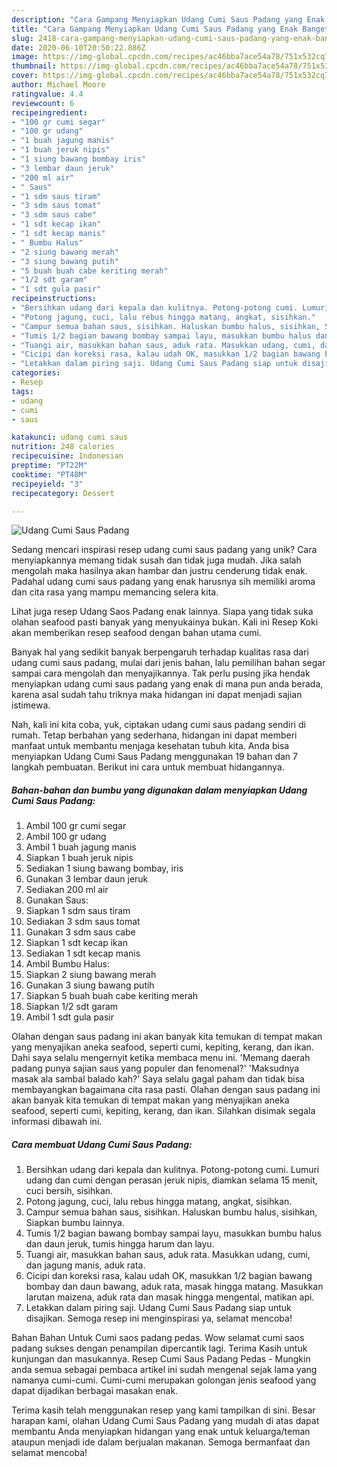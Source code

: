 ```yaml
---
description: "Cara Gampang Menyiapkan Udang Cumi Saus Padang yang Enak Banget"
title: "Cara Gampang Menyiapkan Udang Cumi Saus Padang yang Enak Banget"
slug: 2418-cara-gampang-menyiapkan-udang-cumi-saus-padang-yang-enak-banget
date: 2020-06-10T20:50:22.886Z
image: https://img-global.cpcdn.com/recipes/ac46bba7ace54a78/751x532cq70/udang-cumi-saus-padang-foto-resep-utama.jpg
thumbnail: https://img-global.cpcdn.com/recipes/ac46bba7ace54a78/751x532cq70/udang-cumi-saus-padang-foto-resep-utama.jpg
cover: https://img-global.cpcdn.com/recipes/ac46bba7ace54a78/751x532cq70/udang-cumi-saus-padang-foto-resep-utama.jpg
author: Michael Moore
ratingvalue: 4.4
reviewcount: 6
recipeingredient:
- "100 gr cumi segar"
- "100 gr udang"
- "1 buah jagung manis"
- "1 buah jeruk nipis"
- "1 siung bawang bombay iris"
- "3 lembar daun jeruk"
- "200 ml air"
- " Saus"
- "1 sdm saus tiram"
- "3 sdm saus tomat"
- "3 sdm saus cabe"
- "1 sdt kecap ikan"
- "1 sdt kecap manis"
- " Bumbu Halus"
- "2 siung bawang merah"
- "3 siung bawang putih"
- "5 buah buah cabe keriting merah"
- "1/2 sdt garam"
- "1 sdt gula pasir"
recipeinstructions:
- "Bersihkan udang dari kepala dan kulitnya. Potong-potong cumi. Lumuri udang dan cumi dengan perasan jeruk nipis, diamkan selama 15 menit, cuci bersih, sisihkan."
- "Potong jagung, cuci, lalu rebus hingga matang, angkat, sisihkan."
- "Campur semua bahan saus, sisihkan. Haluskan bumbu halus, sisihkan, Siapkan bumbu lainnya."
- "Tumis 1/2 bagian bawang bombay sampai layu, masukkan bumbu halus dan daun jeruk, tumis hingga harum dan layu."
- "Tuangi air, masukkan bahan saus, aduk rata. Masukkan udang, cumi, dan jagung manis, aduk rata."
- "Cicipi dan koreksi rasa, kalau udah OK, masukkan 1/2 bagian bawang bombay dan daun bawang, aduk rata, masak hingga matang. Masukkan larutan maizena, aduk rata dan masak hingga mengental, matikan api."
- "Letakkan dalam piring saji. Udang Cumi Saus Padang siap untuk disajikan. Semoga resep ini menginspirasi ya, selamat mencoba!"
categories:
- Resep
tags:
- udang
- cumi
- saus

katakunci: udang cumi saus 
nutrition: 248 calories
recipecuisine: Indonesian
preptime: "PT22M"
cooktime: "PT48M"
recipeyield: "3"
recipecategory: Dessert

---
```



![Udang Cumi Saus Padang](https://img-global.cpcdn.com/recipes/ac46bba7ace54a78/751x532cq70/udang-cumi-saus-padang-foto-resep-utama.jpg)

Sedang mencari inspirasi resep udang cumi saus padang yang unik? Cara menyiapkannya memang tidak susah dan tidak juga mudah. Jika salah mengolah maka hasilnya akan hambar dan justru cenderung tidak enak. Padahal udang cumi saus padang yang enak harusnya sih memiliki aroma dan cita rasa yang mampu memancing selera kita.

Lihat juga resep Udang Saos Padang enak lainnya. Siapa yang tidak suka olahan seafood pasti banyak yang menyukainya bukan. Kali ini Resep Koki akan memberikan resep seafood dengan bahan utama cumi.

Banyak hal yang sedikit banyak berpengaruh terhadap kualitas rasa dari udang cumi saus padang, mulai dari jenis bahan, lalu pemilihan bahan segar sampai cara mengolah dan menyajikannya. Tak perlu pusing jika hendak menyiapkan udang cumi saus padang yang enak di mana pun anda berada, karena asal sudah tahu triknya maka hidangan ini dapat menjadi sajian istimewa.


Nah, kali ini kita coba, yuk, ciptakan udang cumi saus padang sendiri di rumah. Tetap berbahan yang sederhana, hidangan ini dapat memberi manfaat untuk membantu menjaga kesehatan tubuh kita. Anda bisa menyiapkan Udang Cumi Saus Padang menggunakan 19 bahan dan 7 langkah pembuatan. Berikut ini cara untuk membuat hidangannya.

<!--inarticleads1-->

##### Bahan-bahan dan bumbu yang digunakan dalam menyiapkan Udang Cumi Saus Padang:

1. Ambil 100 gr cumi segar
1. Ambil 100 gr udang
1. Ambil 1 buah jagung manis
1. Siapkan 1 buah jeruk nipis
1. Sediakan 1 siung bawang bombay, iris
1. Gunakan 3 lembar daun jeruk
1. Sediakan 200 ml air
1. Gunakan  Saus:
1. Siapkan 1 sdm saus tiram
1. Sediakan 3 sdm saus tomat
1. Gunakan 3 sdm saus cabe
1. Siapkan 1 sdt kecap ikan
1. Sediakan 1 sdt kecap manis
1. Ambil  Bumbu Halus:
1. Siapkan 2 siung bawang merah
1. Gunakan 3 siung bawang putih
1. Siapkan 5 buah buah cabe keriting merah
1. Siapkan 1/2 sdt garam
1. Ambil 1 sdt gula pasir


Olahan dengan saus padang ini akan banyak kita temukan di tempat makan yang menyajikan aneka seafood, seperti cumi, kepiting, kerang, dan ikan. Dahi saya selalu mengernyit ketika membaca menu ini. &#39;Memang daerah padang punya sajian saus yang populer dan fenomenal?&#39; &#39;Maksudnya masak ala sambal balado kah?&#39; Saya selalu gagal paham dan tidak bisa membayangkan bagaimana cita rasa pasti. Olahan dengan saus padang ini akan banyak kita temukan di tempat makan yang menyajikan aneka seafood, seperti cumi, kepiting, kerang, dan ikan. Silahkan disimak segala informasi dibawah ini. 

<!--inarticleads2-->

##### Cara membuat Udang Cumi Saus Padang:

1. Bersihkan udang dari kepala dan kulitnya. Potong-potong cumi. Lumuri udang dan cumi dengan perasan jeruk nipis, diamkan selama 15 menit, cuci bersih, sisihkan.
1. Potong jagung, cuci, lalu rebus hingga matang, angkat, sisihkan.
1. Campur semua bahan saus, sisihkan. Haluskan bumbu halus, sisihkan, Siapkan bumbu lainnya.
1. Tumis 1/2 bagian bawang bombay sampai layu, masukkan bumbu halus dan daun jeruk, tumis hingga harum dan layu.
1. Tuangi air, masukkan bahan saus, aduk rata. Masukkan udang, cumi, dan jagung manis, aduk rata.
1. Cicipi dan koreksi rasa, kalau udah OK, masukkan 1/2 bagian bawang bombay dan daun bawang, aduk rata, masak hingga matang. Masukkan larutan maizena, aduk rata dan masak hingga mengental, matikan api.
1. Letakkan dalam piring saji. Udang Cumi Saus Padang siap untuk disajikan. Semoga resep ini menginspirasi ya, selamat mencoba!


Bahan Bahan Untuk Cumi saos padang pedas. Wow selamat cumi saos padang sukses dengan penampilan dipercantik lagi. Terima Kasih untuk kunjungan dan masukannya. Resep Cumi Saus Padang Pedas - Mungkin anda semua sebagai pembaca artikel ini sudah mengenal sejak lama yang namanya cumi-cumi. Cumi-cumi merupakan golongan jenis seafood yang dapat dijadikan berbagai masakan enak. 

Terima kasih telah menggunakan resep yang kami tampilkan di sini. Besar harapan kami, olahan Udang Cumi Saus Padang yang mudah di atas dapat membantu Anda menyiapkan hidangan yang enak untuk keluarga/teman ataupun menjadi ide dalam berjualan makanan. Semoga bermanfaat dan selamat mencoba!

